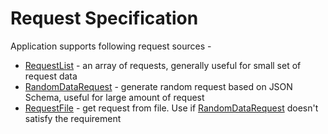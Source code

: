 # Request Specification
Application supports following request sources -
* [RequestList](list.md) - an array of requests, generally useful for small set of request data
* [RandomDataRequest](random.md) - generate random request based on JSON Schema, useful for large amount of request
* [RequestFile](file.md) - get request from file. Use if [RandomDataRequest](random.md) doesn't satisfy the requirement